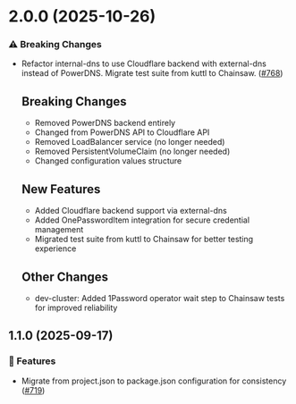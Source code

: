 # 2.0.0 (2025-10-26)

### ⚠️  Breaking Changes

- Refactor internal-dns to use Cloudflare backend with external-dns instead of PowerDNS. Migrate test suite from kuttl to Chainsaw. ([#768](https://github.com/vgijssel/setup/pull/768))

  ## Breaking Changes
  - Removed PowerDNS backend entirely
  - Changed from PowerDNS API to Cloudflare API
  - Removed LoadBalancer service (no longer needed)
  - Removed PersistentVolumeClaim (no longer needed)
  - Changed configuration values structure
  ## New Features
  - Added Cloudflare backend support via external-dns
  - Added OnePasswordItem integration for secure credential management
  - Migrated test suite from kuttl to Chainsaw for better testing experience
  ## Other Changes
  - dev-cluster: Added 1Password operator wait step to Chainsaw tests for improved reliability

## 1.1.0 (2025-09-17)

### 🚀 Features

- Migrate from project.json to package.json configuration for consistency ([#719](https://github.com/vgijssel/setup/pull/719))